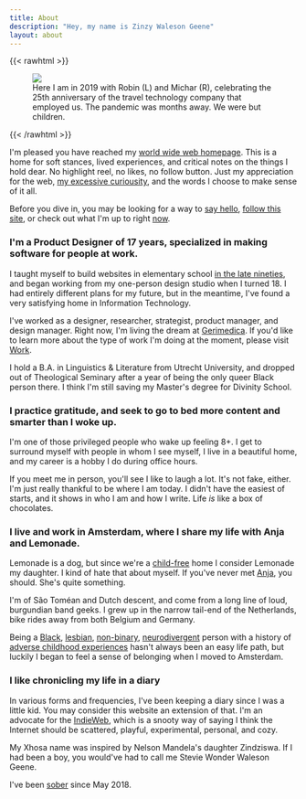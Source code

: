 ```yaml
---
title: About
description: "Hey, my name is Zinzy Waleson Geene"
layout: about
---
```


{{< rawhtml >}}
  <figure>
    <img src="/img/zinzy.jpg" class="w-full" class="Two White men and a Black non-binary person in a lei smile at the camera with champagne glasses in their hand." />
    <figcaption>Here I am in 2019 with Robin (L) and Michar (R), celebrating the 25th anniversary of the travel technology company that employed us. The pandemic was months away. We were but children.</figcaption>
  </figure>
{{< /rawhtml >}}

I'm pleased you have reached my [world wide web homepage](/site). This is a home for soft stances, lived experiences, and critical notes on the things I hold dear. No highlight reel, no likes, no follow button. Just my appreciation for the web, [my excessive curiousity](/im-neurodivergent), and the words I choose to make sense of it all.

Before you dive in, you may be looking for a way to [say hello](/hello), [follow this site](/site#follow), or check out what I'm up to right [now](/now).

### I'm a Product Designer of 17 years, specialized in making software for people at work.

I taught myself to build websites in elementary school [in the late nineties](/museum), and began working from my one-person design studio when I turned 18. I had entirely different plans for my future, but in the meantime, I've found a very satisfying home in Information Technology.

I've worked as a designer, researcher, strategist, product manager, and design manager. Right now, I'm living the dream at [Gerimedica](https://gerimedica.nl). If you'd like to learn more about the type of work I'm doing at the moment, please visit [Work](/work).

I hold a B.A. in Linguistics & Literature from Utrecht University, and dropped out of Theological Seminary after a year of being the only queer Black person there. I think I'm still saving my Master's degree for Divinity School.

### I practice gratitude, and seek to go to bed more content and smarter than I woke up.

I'm one of those privileged people who wake up feeling 8+. I get to surround myself with people in whom I see myself, I live in a beautiful home, and my career is a hobby I do during office hours.

If you meet me in person, you'll see I like to laugh a lot. It's not fake, either. I'm just really thankful to be where I am today. I didn't have the easiest of starts, and it shows in who I am and how I write. Life _is_ like a box of chocolates.

### I live and work in Amsterdam, where I share my life with Anja and Lemonade.

Lemonade is a dog, but since we're a [child-free](/im-child-free) home I consider Lemonade my daughter. I kind of hate that about myself. If you've never met [Anja](https://anjawaleson.notion.site/Anja-Waleson-0182c8df804b4b12ab6e70b5b5795a55?pvs=74), you should. She's quite something.

I'm of São Toméan and Dutch descent, and come from a long line of loud, burgundian band geeks. I grew up in the narrow tail-end of the Netherlands, bike rides away from both Belgium and Germany.

Being a [Black](/tags/being-black), [lesbian](/tags/queerdom), [non-binary](/2021/03/25/call-me-she-but-not-woman/), [neurodivergent](/im-neurodivergent/) person with a history of [adverse childhood experiences](/2020/05/13/clobber/) hasn't always been an easy life path, but luckily I began to feel a sense of belonging when I moved to Amsterdam.

### I like chronicling my life in a diary

In various forms and frequencies, I've been keeping a diary since I was a little kid. You may consider this website an extension of that. I'm an advocate for the [IndieWeb](/tags/indieweb/), which is a snooty way of saying I think the Internet should be scattered, playful, experimental, personal, and cozy.

My Xhosa name was inspired by Nelson Mandela's daughter Zindziswa. If I had been a boy, you would've had to call me Stevie Wonder Waleson Geene.

I've been [sober](/2021/05/02/3-years-sober/) since May 2018.
